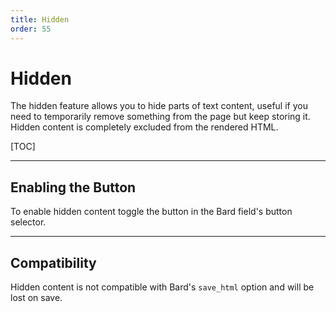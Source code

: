 ```yaml
---
title: Hidden
order: 55
---
```


# Hidden

The hidden feature allows you to hide parts of text content, useful if you need to temporarily remove something from the page but keep storing it. Hidden content is completely excluded from the rendered HTML.

[TOC]

---

## Enabling the Button

To enable hidden content toggle the button in the Bard field's button selector.

---

## Compatibility

Hidden content is not compatible with Bard's `save_html` option and will be lost on save.